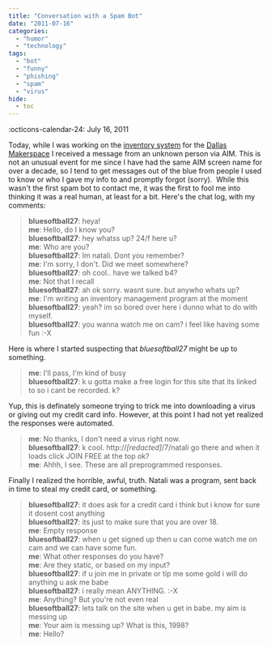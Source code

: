 ```yaml
---
title: "Conversation with a Spam Bot"
date: "2011-07-16"
categories: 
  - "humor"
  - "technology"
tags: 
  - "bot"
  - "funny"
  - "phishing"
  - "spam"
  - "virus"
hide:
  - toc
---
```


:octicons-calendar-24: July 16, 2011

Today, while I was working on the [inventory system](https://github.com/aceat64/Dallas-Makerspace-Inventory) for the [Dallas Makerspace](http://dallasmakerspace.org) I received a message from an unknown person via AIM. This is not an unusual event for me since I have had the same AIM screen name for over a decade, so I tend to get messages out of the blue from people I used to know or who I gave my info to and promptly forgot (sorry).  While this wasn't the first spam bot to contact me, it was the first to fool me into thinking it was a real human, at least for a bit. Here's the chat log, with my comments:

> **bluesoftball27**: heya!<br/>
> **me**: Hello, do I know you?<br/>
> **bluesoftball27**: hey whatss up? 24/f here u?<br/>
> **me**: Who are you?<br/>
> **bluesoftball27**: Im natali. Dont you remember?<br/>
> **me**: I'm sorry, I don't. Did we meet somewhere?<br/>
> **bluesoftball27**: oh cool.. have we talked b4?<br/>
> **me**: Not that I recall<br/>
> **bluesoftball27**: ah ok sorry. wasnt sure. but anywho whats up?<br/>
> **me**: I'm writing an inventory management program at the moment<br/>
> **bluesoftball27**: yeah? im so bored over here i dunno what to do with myself.<br/>
> **bluesoftball27**: you wanna watch me on cam? i feel like having some fun :-X<br/>

Here is where I started suspecting that _bluesoftball27_ might be up to something.

> **me**: I'll pass, I'm kind of busy<br/>
> **bluesoftball27**: k u gotta make a free login for this site that its linked to so i cant be recorded. k?

Yup, this is definately someone trying to trick me into downloading a virus or giving out my credit card info. However, at this point I had not yet realized the responses were automated.

> **me**: No thanks, I don't need a virus right now.<br/>
> **bluesoftball27**: k cool. http\://_[redacted]_/7/natali go there and when it loads click JOlN FREE at the top ok?<br/>
> **me**: Ahhh, I see. These are all preprogrammed responses.

Finally I realized the horrible, awful, truth. Natali was a program, sent back in time to steal my credit card, or something.

> **bluesoftball27**: it does ask for a credit card i think but i know for sure it dosent cost anything<br/>
> **bluesoftball27**: its just to make sure that you are over 18.<br/>
> **me**: Empty response<br/>
> **bluesoftball27**: when u get signed up then u can come watch me on cam and we can have some fun.<br/>
> **me**: What other responses do you have?<br/>
> **me**: Are they static, or based on my input?<br/>
> **bluesoftball27**: if u join me in private or tip me some gold i will do anything u ask me babe<br/>
> **bluesoftball27**: i really mean ANYTHlNG. :-X<br/>
> **me**: Anything? But you're not even real<br/>
> **bluesoftball27**: lets talk on the site when u get in babe. my aim is messing up<br/>
> **me**: Your aim is messing up? What is this, 1998?<br/>
> **me**: Hello?
